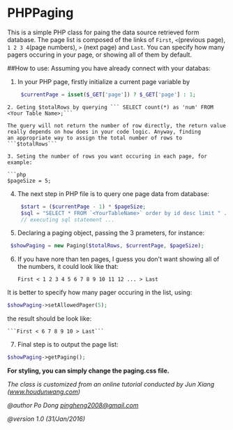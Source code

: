 # PHPPaging

This is a simple PHP class for paing the data source retrieved form database.
The page list is composed of the links of ```First```, ```<```(previous page), ```1 2 3 4```(page numbers), ```>``` (next page) and ```Last```. 
You can specify how many pagers occuring in your page, or showing all of them by default.
 
##How to use:
   Assuming you have already connect with your databas:

1. In your PHP page, firstly initialize a current page variable by

   ```php 
    $currentPage = isset($_GET['page']) ? $_GET['page'] : 1;
  ```
2. Geting $totalRows by querying ``` SELECT count(*) as 'num' FROM <Your Table Name>;```

  The query will not return the number of row directly, the return value really depends on how does in your code logic. Anyway, finding
  an appropriate way to assign the total number of rows to ```$totalRows```

3. Seting the number of rows you want occuring in each page, for example:
   
  ```php
  $pageSize = 5; 
  ```

4. The next step in PHP file is to query one page data from database:
   
   ```php
    $start = ($currentPage - 1) * $pageSize;
    $sql = "SELECT * FROM `<YourTableName>` order by id desc limit " .$start. "," .$pageSize;
    // executing sql statement ...
   ```
5. Declaring a paging object, passing the 3 prameters, for instance:

  ```php 
   $showPaging = new Paging($totalRows, $currentPage, $pageSize);
  ```

6. If you have nore than ten pages, I guess you don't want showing all of the numbers, it could look like that:
   
   ``` First < 1 2 3 4 5 6 7 8 9 10 11 12 ... > Last ```

  It is better to specify how many pager occuring in the list, using: 

  ```php
  $showPaging->setAllowedPager(5);
  ```
      
  the result should be look like:
 
    ```First < 6 7 8 9 10 > Last```

7. Final step is to output the page list:
		
  ```php
  $showPaging->getPaging();
  ```

**For styling, you can simply change the paging.css file.**

_The class is customized from an online tutorial conducted by Jun Xiang (www.houdunwang.com)_

*@author     Po Dong <pingheng2008@gmail.com>*

*@version    1.0 (31/Jan/2016)*
